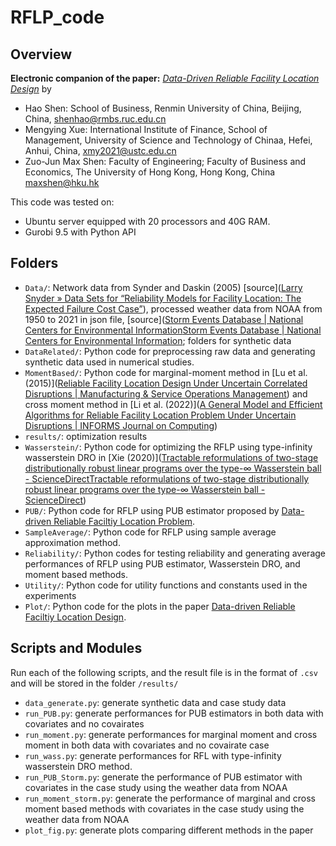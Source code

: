 # RFLP_code

## Overview

**Electronic companion of the paper:** *[Data-Driven Reliable Facility Location Design](https://papers.ssrn.com/sol3/papers.cfm?abstract_id=4525872)* by

- Hao Shen: School of Business, Renmin University of China,  Beijing, China,  [shenhao@rmbs.ruc.edu.cn](mailto:shenhao@rmbs.ruc.edu.cn)
- Mengying Xue: International Institute of Finance, School of Management, University of Science and Technology of Chinaa, Hefei, Anhui, China, [xmy2021@ustc.edu.cn](mailto:xmy2021@ustc.edu.cn)
- Zuo-Jun Max Shen: Faculty of Engineering;  Faculty of Business and Economics, The University of Hong Kong, Hong Kong, China [maxshen@hku.hk](mailto:maxshen@hku.hk)

This code was tested on:

- Ubuntu server equipped with 20 processors and 40G RAM.
- Gurobi 9.5 with Python API  

## Folders

- `Data/`: Network data from Synder and Daskin (2005) [source]([Larry Snyder &raquo; Data Sets for &#8220;Reliability Models for Facility Location: The Expected Failure Cost Case&#8221;](https://coral.ise.lehigh.edu/larry/research/data-sets-for-reliability-models-for-facility-location-the-expected-failure-cost-case/)), processed weather data from NOAA from 1950 to 2021 in json file, [source]([Storm Events Database | National Centers for Environmental Information](https://www.ncdc.noaa.gov/stormevents/ftp.jsp)[Storm Events Database | National Centers for Environmental Information](https://www.ncdc.noaa.gov/stormevents/ftp.jsp); folders for synthetic data
- `DataRelated/`: Python code for preprocessing raw data and generating synthetic data used in numerical studies.
- `MomentBased/`: Python code for marginal-moment method in [Lu et al. (2015)]([Reliable Facility Location Design Under Uncertain Correlated Disruptions | Manufacturing & Service Operations Management](https://pubsonline.informs.org/doi/abs/10.1287/msom.2015.0541)) and cross moment method in [Li et al. (2022)]([A General Model and Efficient Algorithms for Reliable Facility Location Problem Under Uncertain Disruptions | INFORMS Journal on Computing](https://pubsonline.informs.org/doi/abs/10.1287/ijoc.2021.1063))
- `results/`: optimization results
- `Wasserstein/`: Python code for optimizing the RFLP using type-infinity wasserstein DRO in [Xie  (2020)]([Tractable reformulations of two-stage distributionally robust linear programs over the type-∞ Wasserstein ball - ScienceDirect](https://www.sciencedirect.com/science/article/abs/pii/S0167637720300857)[Tractable reformulations of two-stage distributionally robust linear programs over the type-∞ Wasserstein ball - ScienceDirect](https://www.sciencedirect.com/science/article/abs/pii/S0167637720300857))
- `PUB/`: Python code for RFLP using PUB estimator proposed by [Data-driven Reliable Faciltiy Location Problem](https://papers.ssrn.com/sol3/papers.cfm?abstract_id=4525872).
- `SampleAverage/`: Python code for RFLP using sample average approximation method.
- `Reliability/`: Python codes for testing reliability and generating average performances of RFLP using PUB estimator, Wasserstein DRO, and moment based methods.
- `Utility/`: Python code for utility functions and constants used in the experiments
- `Plot/`: Python code for the plots in the paper [Data-driven Reliable Faciltiy Location Design](https://papers.ssrn.com/sol3/papers.cfm?abstract_id=4525872).

## Scripts and Modules

 Run each of the following scripts, and the result file is in the format of `.csv` and  will be stored in the folder `/results/`

- `data_generate.py`: generate synthetic data and case study data
- `run_PUB.py`: generate performances for PUB estimators in both data with covariates and no covairates
- `run_moment.py`: generate performances for marginal moment and cross moment  in both data with covariates and no covairate case
- `run_wass.py`: generate performances for RFL with type-infinity wasserstein DRO method.
- `run_PUB_Storm.py`: generate the performance of PUB estimator with covariates in the case study using the weather data from NOAA
- `run_moment_storm.py`: generate the performance of marginal and cross moment based methods with covariates in the case study using the weather data from NOAA
- `plot_fig.py`: generate plots comparing different methods in the paper
